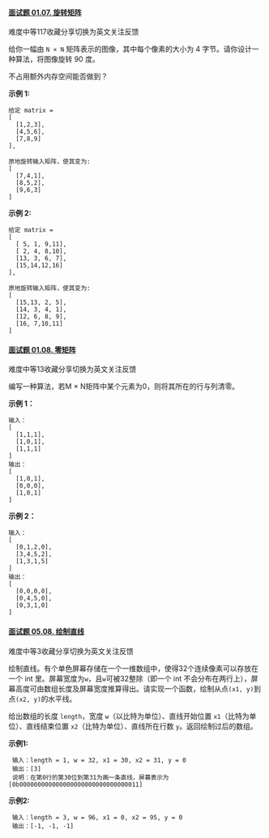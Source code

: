 #### [面试题 01.07. 旋转矩阵](https://leetcode-cn.com/problems/rotate-matrix-lcci/)

难度中等117收藏分享切换为英文关注反馈

给你一幅由 `N × N` 矩阵表示的图像，其中每个像素的大小为 4 字节。请你设计一种算法，将图像旋转 90 度。

不占用额外内存空间能否做到？

**示例 1:**

```
给定 matrix = 
[
  [1,2,3],
  [4,5,6],
  [7,8,9]
],

原地旋转输入矩阵，使其变为:
[
  [7,4,1],
  [8,5,2],
  [9,6,3]
]
```

**示例 2:**

```
给定 matrix =
[
  [ 5, 1, 9,11],
  [ 2, 4, 8,10],
  [13, 3, 6, 7],
  [15,14,12,16]
], 

原地旋转输入矩阵，使其变为:
[
  [15,13, 2, 5],
  [14, 3, 4, 1],
  [12, 6, 8, 9],
  [16, 7,10,11]
]
```




#### [面试题 01.08. 零矩阵](https://leetcode-cn.com/problems/zero-matrix-lcci/)

难度中等13收藏分享切换为英文关注反馈

编写一种算法，若M × N矩阵中某个元素为0，则将其所在的行与列清零。


**示例 1：**

```
输入：
[
  [1,1,1],
  [1,0,1],
  [1,1,1]
]
输出：
[
  [1,0,1],
  [0,0,0],
  [1,0,1]
]
```

**示例 2：**

```
输入：
[
  [0,1,2,0],
  [3,4,5,2],
  [1,3,1,5]
]
输出：
[
  [0,0,0,0],
  [0,4,5,0],
  [0,3,1,0]
]
```

#### [面试题 05.08. 绘制直线](https://leetcode-cn.com/problems/draw-line-lcci/)

难度中等3收藏分享切换为英文关注反馈

绘制直线。有个单色屏幕存储在一个一维数组中，使得32个连续像素可以存放在一个 int 里。屏幕宽度为`w`，且`w`可被32整除（即一个 int 不会分布在两行上），屏幕高度可由数组长度及屏幕宽度推算得出。请实现一个函数，绘制从点`(x1, y)`到点`(x2, y)`的水平线。

给出数组的长度 `length`，宽度 `w`（以比特为单位）、直线开始位置 `x1`（比特为单位）、直线结束位置 `x2`（比特为单位）、直线所在行数 `y`。返回绘制过后的数组。

**示例1:**

```
 输入：length = 1, w = 32, x1 = 30, x2 = 31, y = 0
 输出：[3]
 说明：在第0行的第30位到第31为画一条直线，屏幕表示为[0b000000000000000000000000000000011]
```

**示例2:**

```
 输入：length = 3, w = 96, x1 = 0, x2 = 95, y = 0
 输出：[-1, -1, -1]
```


